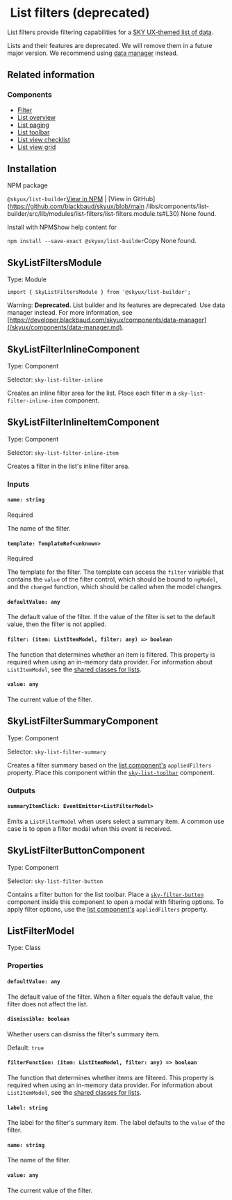                

 List filters (deprecated)
=========================

List filters provide filtering capabilities for a [SKY UX-themed list of data](/skyux/components/list-overview.md).

Lists and their features are deprecated. We will remove them in a future major version. We recommend using [data manager](/skyux/components/data-manager.md) instead.

 Related information
--------------------

### Components

*   [Filter](/skyux/components/filter.md)
*   [List overview](/skyux/components/list-overview.md)
*   [List paging](/skyux/components/list-paging.md)
*   [List toolbar](/skyux/components/list-toolbar.md)
*   [List view checklist](/skyux/components/list-view-checklist.md)
*   [List view grid](/skyux/components/list-view-grid.md)

 Installation
-------------

NPM package

`@skyux/list-builder`[View in NPM](https://www.npmjs.com/package/@skyux/list-builder) | [View in GitHub](https://github.com/blackbaud/skyux/blob/main
/libs/components/list-builder/src/lib/modules/list-filters/list-filters.module.ts#L30) None found.

Install with NPMShow help content for

`npm install --save-exact @skyux/list-builder`Copy None found.

 SkyListFiltersModule
---------------------

Type: Module

`import { SkyListFiltersModule } from '@skyux/list-builder';`

Warning: **Deprecated.** List builder and its features are deprecated. Use data manager instead. For more information, see [https://developer.blackbaud.com/skyux/components/data-manager](/skyux/components/data-manager.md).

 SkyListFilterInlineComponent
-----------------------------

Type: Component

Selector: `sky-list-filter-inline`

Creates an inline filter area for the list. Place each filter in a `sky-list-filter-inline-item` component.

 SkyListFilterInlineItemComponent
---------------------------------

Type: Component

Selector: `sky-list-filter-inline-item`

Creates a filter in the list's inline filter area.

### Inputs

#### `name: string`

Required

The name of the filter.

#### `template: TemplateRef<unknown>`

Required

The template for the filter. The template can access the `filter` variable that contains the `value` of the filter control, which should be bound to `ngModel`, and the `changed` function, which should be called when the model changes.

#### `defaultValue: any`

The default value of the filter. If the value of the filter is set to the default value, then the filter is not applied.

#### `filter: (item: ListItemModel, filter: any) => boolean`

The function that determines whether an item is filtered. This property is required when using an in-memory data provider. For information about `ListItemModel`, see the [shared classes for lists](https://developer.blackbaud.com/skyux-list-builder-common/docs/list-builder-common).

#### `value: any`

The current value of the filter.

 SkyListFilterSummaryComponent
------------------------------

Type: Component

Selector: `sky-list-filter-summary`

Creates a filter summary based on the [list component's](/skyux/components/list/overview#list-properties.md) `appliedFilters` property. Place this component within the [`sky-list-toolbar`](/skyux/components/list/toolbar.md) component.

### Outputs

#### `summaryItemClick: EventEmitter<ListFilterModel>`

Emits a `ListFilterModel` when users select a summary item. A common use case is to open a filter modal when this event is received.

 SkyListFilterButtonComponent
-----------------------------

Type: Component

Selector: `sky-list-filter-button`

Contains a filter button for the list toolbar. Place a [`sky-filter-button`](/skyux/components/filter.md) component inside this component to open a modal with filtering options. To apply filter options, use the [list component's](/skyux/components/list/overview#list-properties.md) `appliedFilters` property.

 ListFilterModel
----------------

Type: Class

### Properties

#### `defaultValue: any`

The default value of the filter. When a filter equals the default value, the filter does not affect the list.

#### `dismissible: boolean`

Whether users can dismiss the filter's summary item.

Default: `true`

#### `filterFunction: (item: ListItemModel, filter: any) => boolean`

The function that determines whether items are filtered. This property is required when using an in-memory data provider. For information about `ListItemModel`, see the [shared classes for lists](https://developer.blackbaud.com/skyux-list-builder-common/docs/list-builder-common).

#### `label: string`

The label for the filter's summary item. The label defaults to the `value` of the filter.

#### `name: string`

The name of the filter.

#### `value: any`

The current value of the filter.